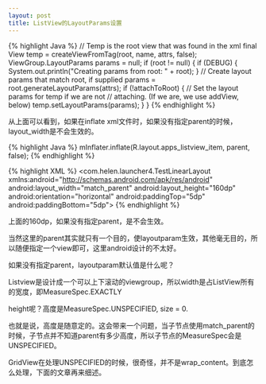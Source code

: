 ```yaml
---
layout: post
title: ListView的LayoutParams设置
---
```


{% highlight Java %}
// Temp is the root view that was found in the xml
final View temp = createViewFromTag(root, name, attrs, false);
ViewGroup.LayoutParams params = null;
if (root != null) {
    if (DEBUG) {
        System.out.println("Creating params from root: " +
                           root);
    }
    // Create layout params that match root, if supplied
    params = root.generateLayoutParams(attrs);
    if (!attachToRoot) {
        // Set the layout params for temp if we are not
        // attaching. (If we are, we use addView, below)
        temp.setLayoutParams(params);
    }
}
{% endhighlight %}

从上面可以看到，如果在inflate xml文件时，如果没有指定parent的时候，layout_width是不会生效的。

{% highlight Java %}
mInflater.inflate(R.layout.apps_listview_item, parent, false);
{% endhighlight %}

{% highlight XML %}
<com.helen.launcher4.TestLinearLayout xmlns:android="http://schemas.android.com/apk/res/android"
android:layout_width="match_parent"
android:layout_height="160dp"
android:orientation="horizontal"
android:paddingTop="5dp"
android:paddingBottom="5dp">
{% endhighlight %}

上面的160dp，如果没有指定parent，是不会生效。

当然这里的parent其实就只有一个目的，使layoutparam生效，其他毫无目的，所以随便指定一个view即可，这里android设计的不太好。

如果没有指定parent，layoutparam默认值是什么呢？

Listview是设计成一个可以上下滚动的viewgroup，所以width是占ListView所有的宽度，即MeasureSpec.EXACTLY

height呢？高度是MeasureSpec.UNSPECIFIED, size = 0.

也就是说，高度是随意定的。这会带来一个问题，当子节点使用match_parent的时候，子节点并不知道parent有多少高度，所以子节点的MeasureSpec会是UNSPECIFIED。

GridView在处理UNSPECIFIED的时候，很奇怪，并不是wrap_content。到底怎么处理，下面的文章再来细述。
